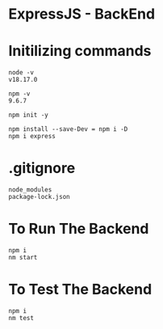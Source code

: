 # ExpressJS - BackEnd

# Initilizing commands

```shell
node -v
v18.17.0

npm -v
9.6.7

npm init -y

npm install --save-Dev = npm i -D
npm i express
```

# .gitignore

```shell
node_modules
package-lock.json
```

# To Run The Backend

```shell
npm i
nm start
```

# To Test The Backend

```shell
npm i
nm test
```
